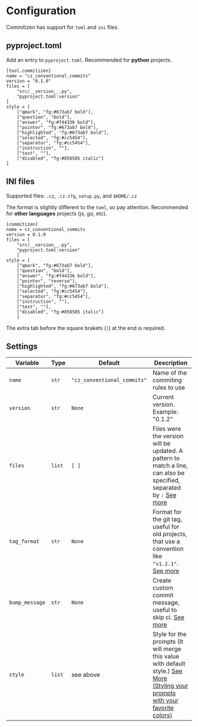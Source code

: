 # Configuration

Commitizen has support for `toml` and `ini` files.

## pyproject.toml

Add an entry to `pyproject.toml`. Recommended for **python** projects.

    [tool.commitizen]
    name = "cz_conventional_commits"
    version = "0.1.0"
    files = [
        "src/__version__.py",
        "pyproject.toml:version"
    ]
    style = [
        ["qmark", "fg:#673ab7 bold"],
        ["question", "bold"],
        ["answer", "fg:#f44336 bold"],
        ["pointer", "fg:#673ab7 bold"],
        ["highlighted", "fg:#673ab7 bold"],
        ["selected", "fg:#cc5454"],
        ["separator", "fg:#cc5454"],
        ["instruction", ""],
        ["text", ""],
        ["disabled", "fg:#858585 italic"]
    ]

## INI files

Supported files: `.cz`, `.cz.cfg`, `setup.py`, and `$HOME/.cz`

The format is slightly different to the `toml`, so pay attention.
Recommended for **other languages** projects (js, go, etc).

    [commitizen]
    name = cz_conventional_commits
    version = 0.1.0
    files = [
        "src/__version__.py",
        "pyproject.toml:version"
        ]
    style = [
        ["qmark", "fg:#673ab7 bold"],
        ["question", "bold"],
        ["answer", "fg:#f44336 bold"],
        ["pointer", "reverse"],
        ["highlighted", "fg:#673ab7 bold"],
        ["selected", "fg:#cc5454"],
        ["separator", "fg:#cc5454"],
        ["instruction", ""],
        ["text", ""],
        ["disabled", "fg:#858585 italic"]
        ]

The extra tab before the square brakets (`]`) at the end is required.

## Settings

| Variable | Type | Default | Description |
| -------- | ---- | ------- | ----------- |
| `name` | `str` | `"cz_conventional_commits"` | Name of the commiting rules to use |
| `version` | `str` | `None` | Current version. Example: "0.1.2" |
| `files` | `list` | `[ ]` | Files were the version will be updated. A pattern to match a line, can also be specified, separated by `:` [See more](https://woile.github.io/commitizen/bump#files) |
| `tag_format` | `str` | `None` | Format for the git tag, useful for old projects, that use a convention like `"v1.2.1"`. [See more](https://woile.github.io/commitizen/bump#tag_format) |
| `bump_message` | `str` | `None` | Create custom commit message, useful to skip ci. [See more](https://woile.github.io/commitizen/bump#bump_message) |
| `style` | `list` | see above | Style for the prompts (It will merge this value with default style.) [See More (Styling your prompts with your favorite colors)](https://github.com/tmbo/questionary#additional-features) |
